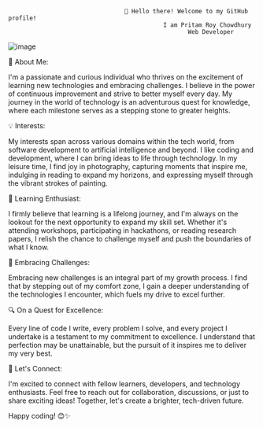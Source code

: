                                      👋 Hello there! Welcome to my GitHub profile!
                                                I am Pritam Roy Chowdhury
                                                       Web Developer
   ![image](https://github.com/Prit-am1/Prit-am1/assets/136684488/1cd276df-37f9-4672-9613-56ed1ae74daf)


🧠 About Me:

I'm a passionate and curious individual who thrives on the excitement of learning new technologies and embracing challenges. I believe in the power of continuous improvement and strive to better myself every day. My journey in the world of technology is an adventurous quest for knowledge, where each milestone serves as a stepping stone to greater heights.

💡 Interests:

My interests span across various domains within the tech world, from software development to artificial intelligence and beyond. I like coding and development, where I can bring ideas to life through technology. In my leisure time, I find joy in photography, capturing moments that inspire me, indulging in reading to expand my horizons, and expressing myself through the vibrant strokes of painting.

🌱 Learning Enthusiast:

I firmly believe that learning is a lifelong journey, and I'm always on the lookout for the next opportunity to expand my skill set. Whether it's attending workshops, participating in hackathons, or reading research papers, I relish the chance to challenge myself and push the boundaries of what I know.

🚀 Embracing Challenges:

Embracing new challenges is an integral part of my growth process. I find that by stepping out of my comfort zone, I gain a deeper understanding of the technologies I encounter, which fuels my drive to excel further.

🔍 On a Quest for Excellence:

Every line of code I write, every problem I solve, and every project I undertake is a testament to my commitment to excellence. I understand that perfection may be unattainable, but the pursuit of it inspires me to deliver my very best.

🌟 Let's Connect:

I'm excited to connect with fellow learners, developers, and technology enthusiasts. Feel free to reach out for collaboration, discussions, or just to share exciting ideas! Together, let's create a brighter, tech-driven future.

Happy coding! 😊✨
